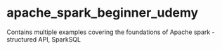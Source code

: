 # apache_spark_beginner_udemy
Contains multiple examples covering the foundations of Apache spark - structured API, SparkSQL
